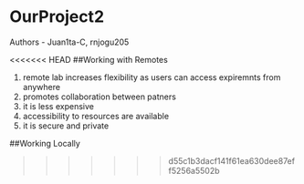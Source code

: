 # OurProject2
Authors - Juan1ta-C, rnjogu205

<<<<<<< HEAD
##Working with Remotes
1. remote lab increases flexibility as users can access expiremnts from anywhere 
2. promotes collaboration between patners
3. it is less expensive
4. accessibility to resources are available
5. it is secure and private

##Working Locally
>>>>>>> d55c1b3dacf141f61ea630dee87eff5256a5502b
